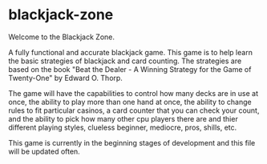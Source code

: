 # blackjack-zone

Welcome to the Blackjack Zone. 

A fully functional and accurate blackjack game. This game is to help learn the basic strategies of blackjack and card counting. The strategies are based on the book "Beat the Dealer - A Winning Strategy for the Game of Twenty-One" by Edward O. Thorp. 

The game will have the capabilities to control how many decks are in use at once, the ability to play more than one hand at once, the ability to change rules to fit particular casinos, a card counter that you can check your count, and the ability to pick how many other cpu players there are and thier different playing styles, clueless beginner, mediocre, pros, shills, etc.

This game is currently in the beginning stages of development and this file will be 
updated often.

